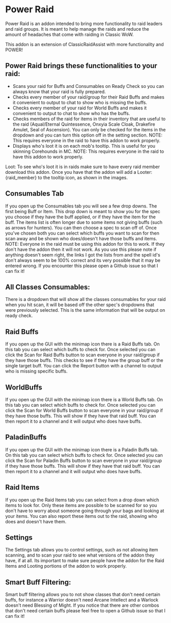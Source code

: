 # Power Raid

Power Raid is an addon intended to bring more functionality to raid leaders and raid groups. It is meant to help manage the raids and reduce the amount of headaches that come with raiding in Classic WoW.

This addon is an extension of ClassicRaidAssist with more functionality and POWER!

## Power Raid brings these functionalities to your raid:
- Scans your raid for Buffs and Consumables on Ready Check so you can always know that your raid is fully prepared.
- Checks every member of your raid/group for their Raid Buffs and makes it convenient to output to chat to show who is missing the buffs.
- Checks every member of your raid for World Buffs and makes it convenient to output to chat to show who has the buffs.
- Checks members of the raid for items in their inventory that are useful to the raid (Aqual/Eternal Quintessence, Onxyia Scale Cloak, Drakefire Amulet, Seal of Ascension). You can only be checked for the items in the dropdown and you can turn this option off in the setting section. NOTE: This requires everyone in the raid to have this addon to work properly.
- Displays who's loot it is on each mob's tooltip. This is useful for you skinning Corehounds in MC. NOTE: This requires everyone in the raid to have this addon to work properly.

Loot:
To see who's loot it is in raids make sure to have every raid member download this addon. Once you have that the addon will add a Looter: {raid_member} to the tooltip icon, as shown in the images.

## Consumables Tab
If you open up the Consumables tab you will see a few drop downs. The first being Buff or Item. This drop down is meant to show you for the spec you choose if they have the buff applied, or if they have the item for the buff. The items list is often longer due to some items not giving buffs (such as arrows for hunters). You can then choose a spec to scan off of. Once you've chosen both you can select which buffs you want to scan for then scan away and be shown who does/doesn't have those buffs and items.
NOTE: Everyone in the raid must be using this addon for this to work. If they don't have the addon then it will not work. As you use this please note if anything doesn't seem right, the links I got the lists from and the spell id's don't always seem to be 100% correct and its very possible that it may be entered wrong. If you encounter this please open a Github issue so that I can fix it!

## All Classes Consumables:
There is a dropdown that will show all the classes consumables for your raid when you hit scan, it will be based off the other spec's dropdowns that were previously selected. This is the same information that will be output on ready check.

## Raid Buffs
If you open up the GUI with the minimap icon there is a Raid Buffs tab. On this tab you can select which buffs to check for. Once selected you can click the Scan for Raid Buffs button to scan everyone in your raid/group if they have those buffs. This checks to see if they have the group buff or the single target buff. You can click the Report button with a channel to output who is missing specific buffs.

## WorldBuffs
If you open up the GUI with the minimap icon there is a World Buffs tab. On this tab you can select which buffs to check for. Once selected you can click the Scan for World Buffs button to scan everyone in your raid/group if they have those buffs. This will show if they have that raid buff. You can then report it to a channel and it will output who does have buffs.

## PaladinBuffs
If you open up the GUI with the minimap icon there is a Paladin Buffs tab. On this tab you can select which buffs to check for. Once selected you can click the Scan for Paladin Buffs button to scan everyone in your raid/group if they have those buffs. This will show if they have that raid buff. You can then report it to a channel and it will output who does have buffs.

## Raid Items
If you open up the Raid Items tab you can select from a drop down which items to look for. Only these items are possible to be scanned for so you don't have to worry about someone going through your bags and looking at your items. You can also report these items out to the raid, showing who does and doesn't have them.

## Settings
The Settings tab allows you to control settings, such as not allowing item scanning, and to scan your raid to see what versions of the addon they have, if at all. Its important to make sure people have the addon for the Raid Items and Looting portions of the addon to work properly.

## Smart Buff Filtering:
Smart buff filtering allows you to not show classes that don't need certain buffs, for instance a Warrior doesn't need Arcane Intellect and a Warlock doesn't need Blessing of Might. If you notice that there are other combos that don't need certain buffs please feel free to open a Github issue so that I can fix it!
